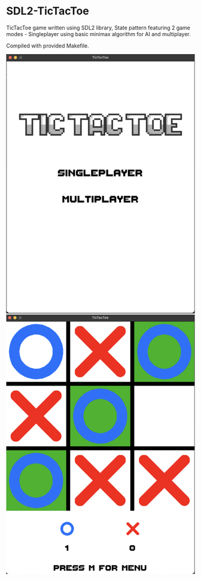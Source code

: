 # SDL2-TicTacToe
TicTacToe game written using SDL2 library, State pattern featuring 2 game modes - Singleplayer using basic minimax algorithm for AI and multiplayer.

Compiled with provided Makefile.

<img src="img/tictactoe_1.png"/>
<img src="img/tictactoe_2.png"/>
